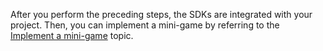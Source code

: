 After you perform the preceding steps, the SDKs are integrated with your project. Then, you can implement a mini-game by referring to the [Implement a mini-game](!ZegoMiniGameEngine-Implement_mini_games) topic.


